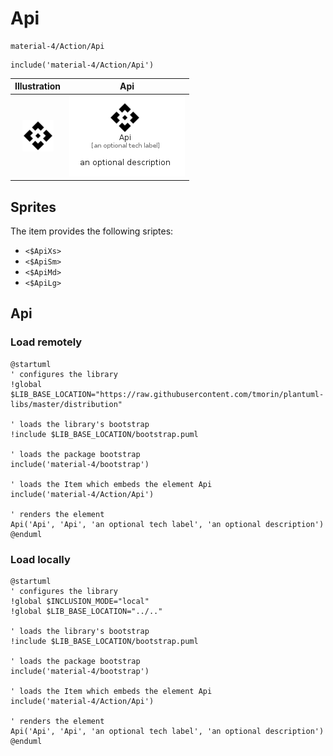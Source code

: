 # Api


```text
material-4/Action/Api
```

```text
include('material-4/Action/Api')
```



| Illustration | Api |
| :---: | :---: |
| ![illustration for Illustration](../../material-4/Action/Api.png) | ![illustration for Api](../../material-4/Action/Api.Local.png) |



## Sprites
The item provides the following sriptes:

- `<$ApiXs>`
- `<$ApiSm>`
- `<$ApiMd>`
- `<$ApiLg>`





## Api

### Load remotely
```plantuml
@startuml
' configures the library
!global $LIB_BASE_LOCATION="https://raw.githubusercontent.com/tmorin/plantuml-libs/master/distribution"

' loads the library's bootstrap
!include $LIB_BASE_LOCATION/bootstrap.puml

' loads the package bootstrap
include('material-4/bootstrap')

' loads the Item which embeds the element Api
include('material-4/Action/Api')

' renders the element
Api('Api', 'Api', 'an optional tech label', 'an optional description')
@enduml
```

### Load locally
```plantuml
@startuml
' configures the library
!global $INCLUSION_MODE="local"
!global $LIB_BASE_LOCATION="../.."

' loads the library's bootstrap
!include $LIB_BASE_LOCATION/bootstrap.puml

' loads the package bootstrap
include('material-4/bootstrap')

' loads the Item which embeds the element Api
include('material-4/Action/Api')

' renders the element
Api('Api', 'Api', 'an optional tech label', 'an optional description')
@enduml
```

